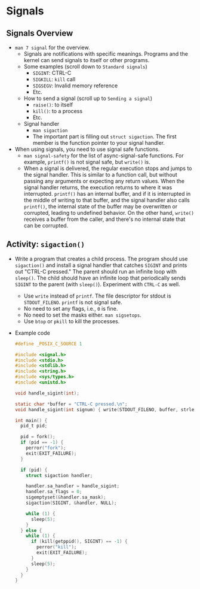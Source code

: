 # Signals

## Signals Overview

* `man 7 signal` for the overview.
    * Signals are notifications with specific meanings. Programs and the kernel can send signals to
      itself or other programs.
    * Some examples (scroll down to `Standard signals`)
        * `SIGINT`: CTRL-C
        * `SIGKILL`: `kill` call
        * `SIGSEGV`: Invalid memory reference
        * Etc.
    * How to send a signal (scroll up to `Sending a signal`)
        * `raise()`: to itself
        * `kill()`: to a process
        * Etc.
    * Signal handler
        * `man sigaction`
        * The important part is filling out `struct sigaction`. The first member is the function
          pointer to your signal handler.
* When using signals, you need to use signal safe functions.
    * `man signal-safety` for the list of async-signal-safe functions. For example, `printf()`
      is not signal safe, but `write()` is.
    * When a signal is delivered, the regular execution stops and jumps to the signal handler. This
      is similar to a function call, but without passing any arguments or expecting any return
      values. When the signal handler returns, the execution returns to where it was interrupted.
      `printf()` has an internal buffer, and if it is interrupted in the middle of writing to that
      buffer, and the signal handler also calls `printf()`, the internal state of the buffer may be
      overwritten or corrupted, leading to undefined behavior. On the other hand, `write()` receives
      a buffer from the caller, and there's no internal state that can be corrupted.

## Activity: `sigaction()`

* Write a program that creates a child process. The program should use `sigaction()` and install
  a signal handler that catches `SIGINT` and prints out "CTRL-C pressed." The parent should run
  an infinite loop with `sleep()`. The child should have an infinite loop that periodically
  sends `SIGINT` to the parent (with `sleep()`). Experiment with `CTRL-C` as well.
    * Use `write` instead of `printf`. The file descriptor for stdout is `STDOUT_FILENO`.
      `printf` is not signal safe.
    * No need to set any flags, i.e., `0` is fine.
    * No need to set the masks either. `man sigsetops`.
    * Use `btop`  or `pkill` to kill the processes.
* Example code

  ```c
  #define _POSIX_C_SOURCE 1

  #include <signal.h>
  #include <stdio.h>
  #include <stdlib.h>
  #include <string.h>
  #include <sys/types.h>
  #include <unistd.h>

  void handle_sigint(int);

  static char *buffer = "CTRL-C pressed.\n";
  void handle_sigint(int signum) { write(STDOUT_FILENO, buffer, strlen(buffer)); }

  int main() {
    pid_t pid;

    pid = fork();
    if (pid == -1) {
      perror("fork");
      exit(EXIT_FAILURE);
    }

    if (pid) {
      struct sigaction handler;

      handler.sa_handler = handle_sigint;
      handler.sa_flags = 0;
      sigemptyset(&handler.sa_mask);
      sigaction(SIGINT, &handler, NULL);

      while (1) {
        sleep(5);
      }
    } else {
      while (1) {
        if (kill(getppid(), SIGINT) == -1) {
          perror("kill");
          exit(EXIT_FAILURE);
        }
        sleep(5);
      }
    }
  }
  ```
